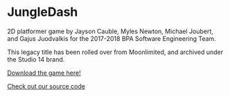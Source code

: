 # JungleDash
2D platformer game by Jayson Cauble, Myles Newton, Michael Joubert, and Gajus Juodvalkis for the 2017-2018 BPA Software
Engineering Team.

This legacy title has been rolled over from Moonlimited, and archived under the Studio 14 brand.

[Download the game here!](https://github.com/Moonlimited/JungleDash/releases)

[Check out our source code](https://github.com/Moonlimited/JungleDash)
